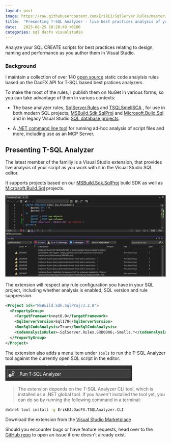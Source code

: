 ```yaml
---
layout: post
image: https://raw.githubusercontent.com/ErikEJ/SqlServer.Rules/master/tools/SqlAnalyzerVsix/Images/editor.png
title:  "Presenting T-SQL Analyzer - live best practices analysis of your SQL scripts in Visual Studio"
date:   2025-08-25 18:28:49 +0100
categories: sql dacfx visualstudio
---
```


Analyze your SQL CREATE scripts for best practices relating to design, naming and performance as you author them in Visual Studio.

### Background

I maintain a collection of over 140 [open source](https://github.com/ErikEJ/SqlServer.Rules) static code analyisis rules based on the DacFX API for T-SQL based best pratices analyzers.

To make the most of the rules, I publish them on NuGet in various forms, so you can take advantage of them in variuos contexts:

- The base analyzer rules, [SqlServer.Rules](https://www.nuget.org/packages/ErikEJ.DacFX.SqlServer.Rules/) and [TSQLSmellSCA](https://www.nuget.org/packages/ErikEJ.DacFX.TSQLSmellSCA/) , for use in both modern SQL projects, [MSBuild.Sdk.SqlProj](https://github.com/rr-wfm/MSBuild.Sdk.SqlProj) and [Microsoft.Build.Sql](https://github.com/microsoft/DacFx/tree/main/src/Microsoft.Build.Sql) and in legacy Visual Studio [SQL database projects](https://learn.microsoft.com/sql/tools/sql-database-projects/get-started?view=sql-server-ver17&pivots=sq1-visual-studio).

- A [.NET command line tool](https://www.nuget.org/packages/ErikEJ.DacFX.TSQLAnalyzer.Cli) for running ad-hoc analysis of script files and more, including use as an MCP Server.

## Presenting T-SQL Analyzer

The latest member of the familiy is a Visual Studio extension, that provides live analysis of your script as you work with it in the Visual Studio SQL editor.

It supports projects based on our [MSBuild.Sdk.SqlProj](https://github.com/rr-wfm/MSBuild.Sdk.SqlProj) build SDK as well as [Microsoft.Build.Sql](https://github.com/microsoft/DacFx/tree/main/src/Microsoft.Build.Sql) projects.

![editor](https://raw.githubusercontent.com/ErikEJ/SqlServer.Rules/master/tools/SqlAnalyzerVsix/Images/editor.png)

The extension will respect any rule configuration you have in your SQL project, including whether analysis is enabled, SQL version and rule suppression.

```xml
<Project Sdk="MSBuild.Sdk.SqlProj/3.2.0">
  <PropertyGroup>
    <TargetFramework>net8.0</TargetFramework>
    <SqlServerVersion>Sql170</SqlServerVersion>
    <RunSqlCodeAnalysis>True</RunSqlCodeAnalysis>
    <CodeAnalysisRules>-SqlServer.Rules.SRD0006;-Smells.*</CodeAnalysisRules>
  </PropertyGroup>
</Project>
```

The extension also adds a menu item under `Tools` to run the T-SQL Analyzer tool against the currently open SQL script in the editor.

![toolsmenu](https://raw.githubusercontent.com/ErikEJ/SqlServer.Rules/master/tools/SqlAnalyzerVsix/Images/toolsmenu.png)

> The extension depends on the T-SQL Analyzer CLI tool, which is installed as a .NET global tool. If you haven't installed the tool yet, you can do so by running the following command in a terminal:

```bash
dotnet tool install -g ErikEJ.DacFX.TSQLAnalyzer.CLI
```

Download the extension from the [Visual Studio Marketplace](https://marketplace.visualstudio.com/items?itemName=ErikEJ.TSqlAnalyzer)

Should you encounter bugs or have feature requests, head over to the [GitHub repo](https://github.com/ErikEJ/SqlServer.Rules) to open an issue if one doesn't already exist.

